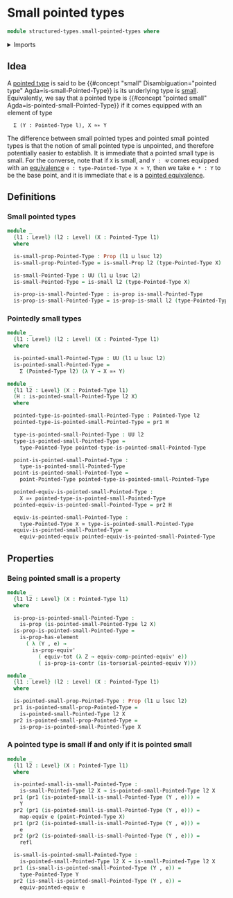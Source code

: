 # Small pointed types

```agda
module structured-types.small-pointed-types where
```

<details><summary>Imports</summary>

```agda
open import foundation.contractible-types
open import foundation.dependent-pair-types
open import foundation.dependent-products-contractible-types
open import foundation.dependent-products-propositions
open import foundation.equivalences
open import foundation.functoriality-dependent-pair-types
open import foundation.identity-types
open import foundation.propositions
open import foundation.small-types
open import foundation.universe-levels

open import structured-types.pointed-equivalences
open import structured-types.pointed-types
```

</details>

## Idea

A [pointed type](structured-types.pointed-types.md) is said to be
{{#concept "small" Disambiguation="pointed type" Agda=is-small-Pointed-Type}} is
its underlying type is [small](foundation.small-types.md). Equivalently, we say
that a pointed type is
{{#concept "pointed small" Agda=is-pointed-small-Pointed-Type}} if it comes
equipped with an element of type

```text
  Σ (Y : Pointed-Type l), X ≃∗ Y
```

The difference between small pointed types and pointed small pointed types is
that the notion of small pointed type is unpointed, and therefore potentially
easier to establish. It is immediate that a pointed small type is small. For the
converse, note that if `X` is small, and `Y : 𝒰` comes equipped with an
[equivalence](foundation-core.equivalences.md) `e : type-Pointed-Type X ≃ Y`,
then we take `e * : Y` to be the base point, and it is immediate that `e` is a
[pointed equivalence](structured-types.pointed-equivalences.md).

## Definitions

### Small pointed types

```agda
module _
  {l1 : Level} (l2 : Level) (X : Pointed-Type l1)
  where

  is-small-prop-Pointed-Type : Prop (l1 ⊔ lsuc l2)
  is-small-prop-Pointed-Type = is-small-Prop l2 (type-Pointed-Type X)

  is-small-Pointed-Type : UU (l1 ⊔ lsuc l2)
  is-small-Pointed-Type = is-small l2 (type-Pointed-Type X)

  is-prop-is-small-Pointed-Type : is-prop is-small-Pointed-Type
  is-prop-is-small-Pointed-Type = is-prop-is-small l2 (type-Pointed-Type X)
```

### Pointedly small types

```agda
module _
  {l1 : Level} (l2 : Level) (X : Pointed-Type l1)
  where

  is-pointed-small-Pointed-Type : UU (l1 ⊔ lsuc l2)
  is-pointed-small-Pointed-Type =
    Σ (Pointed-Type l2) (λ Y → X ≃∗ Y)

module _
  {l1 l2 : Level} (X : Pointed-Type l1)
  (H : is-pointed-small-Pointed-Type l2 X)
  where

  pointed-type-is-pointed-small-Pointed-Type : Pointed-Type l2
  pointed-type-is-pointed-small-Pointed-Type = pr1 H

  type-is-pointed-small-Pointed-Type : UU l2
  type-is-pointed-small-Pointed-Type =
    type-Pointed-Type pointed-type-is-pointed-small-Pointed-Type

  point-is-pointed-small-Pointed-Type :
    type-is-pointed-small-Pointed-Type
  point-is-pointed-small-Pointed-Type =
    point-Pointed-Type pointed-type-is-pointed-small-Pointed-Type

  pointed-equiv-is-pointed-small-Pointed-Type :
    X ≃∗ pointed-type-is-pointed-small-Pointed-Type
  pointed-equiv-is-pointed-small-Pointed-Type = pr2 H

  equiv-is-pointed-small-Pointed-Type :
    type-Pointed-Type X ≃ type-is-pointed-small-Pointed-Type
  equiv-is-pointed-small-Pointed-Type =
    equiv-pointed-equiv pointed-equiv-is-pointed-small-Pointed-Type
```

## Properties

### Being pointed small is a property

```agda
module _
  {l1 l2 : Level} (X : Pointed-Type l1)
  where

  is-prop-is-pointed-small-Pointed-Type :
    is-prop (is-pointed-small-Pointed-Type l2 X)
  is-prop-is-pointed-small-Pointed-Type =
    is-prop-has-element
      ( λ (Y , e) →
        is-prop-equiv'
          ( equiv-tot (λ Z → equiv-comp-pointed-equiv' e))
          ( is-prop-is-contr (is-torsorial-pointed-equiv Y)))

module _
  {l1 : Level} (l2 : Level) (X : Pointed-Type l1)
  where

  is-pointed-small-prop-Pointed-Type : Prop (l1 ⊔ lsuc l2)
  pr1 is-pointed-small-prop-Pointed-Type =
    is-pointed-small-Pointed-Type l2 X
  pr2 is-pointed-small-prop-Pointed-Type =
    is-prop-is-pointed-small-Pointed-Type X
```

### A pointed type is small if and only if it is pointed small

```agda
module _
  {l1 l2 : Level} (X : Pointed-Type l1)
  where

  is-pointed-small-is-small-Pointed-Type :
    is-small-Pointed-Type l2 X → is-pointed-small-Pointed-Type l2 X
  pr1 (pr1 (is-pointed-small-is-small-Pointed-Type (Y , e))) =
    Y
  pr2 (pr1 (is-pointed-small-is-small-Pointed-Type (Y , e))) =
    map-equiv e (point-Pointed-Type X)
  pr1 (pr2 (is-pointed-small-is-small-Pointed-Type (Y , e))) =
    e
  pr2 (pr2 (is-pointed-small-is-small-Pointed-Type (Y , e))) =
    refl

  is-small-is-pointed-small-Pointed-Type :
    is-pointed-small-Pointed-Type l2 X → is-small-Pointed-Type l2 X
  pr1 (is-small-is-pointed-small-Pointed-Type (Y , e)) =
    type-Pointed-Type Y
  pr2 (is-small-is-pointed-small-Pointed-Type (Y , e)) =
    equiv-pointed-equiv e
```
